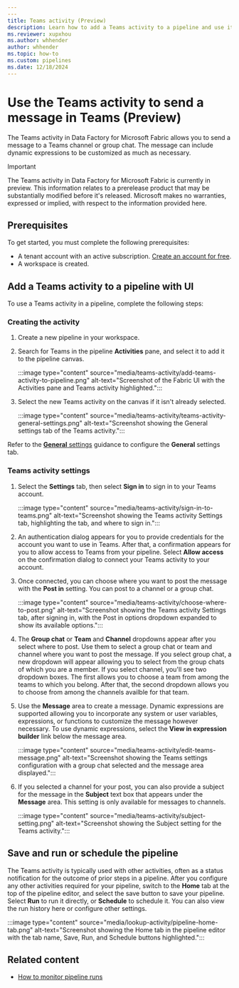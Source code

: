 ```yaml
---
---
title: Teams activity (Preview)
description: Learn how to add a Teams activity to a pipeline and use it to send a Teams message.
ms.reviewer: xupxhou
ms.author: whhender
author: whhender
ms.topic: how-to
ms.custom: pipelines
ms.date: 12/18/2024
---
```


# Use the Teams activity to send a message in Teams (Preview)

The Teams activity in Data Factory for Microsoft Fabric allows you to send a message to a Teams channel or group chat. The message can include dynamic expressions to be customized as much as necessary.

> [!IMPORTANT]
> The Teams activity in Data Factory for Microsoft Fabric is currently in preview. This information relates to a prerelease product that may be substantially modified before it's released. Microsoft makes no warranties, expressed or implied, with respect to the information provided here.


## Prerequisites

To get started, you must complete the following prerequisites:

- A tenant account with an active subscription. [Create an account for free](../fundamentals/fabric-trial.md).
- A workspace is created.

## Add a Teams activity to a pipeline with UI

To use a Teams activity in a pipeline, complete the following steps:

### Creating the activity

1. Create a new pipeline in your workspace.
1. Search for Teams in the pipeline **Activities** pane, and select it to add it to the pipeline canvas.

   :::image type="content" source="media/teams-activity/add-teams-activity-to-pipeline.png" alt-text="Screenshot of the Fabric UI with the Activities pane and Teams activity highlighted.":::

1. Select the new Teams activity on the canvas if it isn't already selected.

   :::image type="content" source="media/teams-activity/teams-activity-general-settings.png" alt-text="Screenshot showing the General settings tab of the Teams activity.":::

Refer to the [**General** settings](activity-overview.md#general-settings) guidance to configure the **General** settings tab.

### Teams activity settings

1. Select the **Settings** tab, then select **Sign in** to sign in to your Teams account.

   :::image type="content" source="media/teams-activity/sign-in-to-teams.png" alt-text="Screenshot showing the Teams activity Settings tab, highlighting the tab, and where to sign in.":::

1. An authentication dialog appears for you to provide credentials for the account you want to use in Teams. After that, a confirmation appears for you to allow access to Teams from your pipeline. Select **Allow access** on the confirmation dialog to connect your Teams activity to your account.

1. Once connected, you can choose where you want to post the message with the **Post in** setting. You can post to a channel or a group chat.

   :::image type="content" source="media/teams-activity/choose-where-to-post.png" alt-text="Screenshot showing the Teams activity Settings tab, after signing in, with the Post in options dropdown expanded to show its available options.":::

1. The **Group chat** or **Team** and **Channel** dropdowns appear after you select where to post. Use them to select a group chat or team and channel where you want to post the message. If you select group chat, a new dropdown will appear allowing you to select from the group chats of which you are a member. If you select channel, you'll see two dropdown boxes. The first allows you to choose a team from among the teams to which you belong. After that, the second dropdown allows you to choose from among the channels availble for that team.

1. Use the **Message** area to create a message. Dynamic expressions are supported allowing you to incorporate any system or user variables, expressions, or functions to customize the message however necessary. To use dynamic expressions, select the **View in expression builder** link below the message area.

   :::image type="content" source="media/teams-activity/edit-teams-message.png" alt-text="Screenshot showing the Teams settings configuration with a group chat selected and the message area displayed.":::

1. If you selected a channel for your post, you can also provide a subject for the message in the **Subject** text box that appears under the **Message** area. This setting is only available for messages to channels.

   :::image type="content" source="media/teams-activity/subject-setting.png" alt-text="Screenshot showing the Subject setting for the Teams activity.":::

## Save and run or schedule the pipeline

The Teams activity is typically used with other activities, often as a status notification for the outcome of prior steps in a pipeline. After you configure any other activities required for your pipeline, switch to the **Home** tab at the top of the pipeline editor, and select the save button to save your pipeline. Select **Run** to run it directly, or **Schedule** to schedule it. You can also view the run history here or configure other settings.

:::image type="content" source="media/lookup-activity/pipeline-home-tab.png" alt-text="Screenshot showing the Home tab in the pipeline editor with the tab name, Save, Run, and Schedule buttons highlighted.":::

## Related content

- [How to monitor pipeline runs](monitor-pipeline-runs.md)
